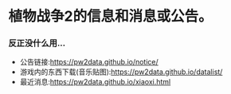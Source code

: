# 植物战争2的信息和消息或公告。
### 反正没什么用...
* 公告链接:https://pw2data.github.io/notice/
* 游戏内的东西下载(音乐贴图):https://pw2data.github.io/datalist/
* 最近消息:https://pw2data.github.io/xiaoxi.html
